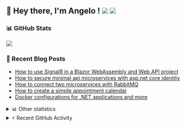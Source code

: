 ## 👋 Hey there, I'm Angelo ! ![](https://img.shields.io/badge/Intel-Core_i5_12th-0071C5?style=for-the-badge&logo=intel&logoColor=white) <a href="https://www.buymeacoffee.com/angelodotnet" target="_blank"><img src="https://img.shields.io/badge/Buy%20Me%20A%20Coffee-FFDD00.svg?style=for-the-badge&logo=Buy-Me-A-Coffee&logoColor=black"></a>

### 📊 GitHub Stats
![](http://github-profile-summary-cards.vercel.app/api/cards/profile-details?username=angelodotnet&theme=darcula)

### 📝 Recent Blog Posts
<!-- BLOG-POST-LIST:START -->
- [How to use SignalR in a Blazor WebAssembly and Web API project](https://dev.to/angelodotnet/how-to-use-signalr-in-a-blazor-webassembly-and-web-api-project-27cp)
- [How to secure minimal api microservices with asp.net core identity](https://dev.to/angelodotnet/how-to-secure-minimal-api-microservices-with-aspnet-core-identity-2o68)
- [How to connect two microservices with RabbitMQ](https://dev.to/angelodotnet/example-of-microservice-communication-with-rabbitmq-3b2f)
- [How to create a simple appointment calendar](https://dev.to/angelodotnet/example-to-create-a-appointment-calendar-477n)
- [Docker configurations for .NET applications and more](https://dev.to/angelodotnet/docker-configurations-for-net-applications-and-more-1pg8)
<!-- BLOG-POST-LIST:END -->

<details>
  <summary>📊 Other statistics</summary>
  
![](http://github-profile-summary-cards.vercel.app/api/cards/repos-per-language?username=angelodotnet&theme=dracula)
![](http://github-profile-summary-cards.vercel.app/api/cards/most-commit-language?username=angelodotnet&theme=dracula)
![](http://github-profile-summary-cards.vercel.app/api/cards/stats?username=angelodotnet&theme=dracula)
![](http://github-profile-summary-cards.vercel.app/api/cards/productive-time?username=angelodotnet&theme=dracula&utcOffset=8)

</details>

<details>
  <summary> ⚡ Recent GitHub Activity</summary>

  <!--START_SECTION:activity-->
1. 🎉 Merged PR [#127](https://github.com/AngeloDotNet/GSWCloudApp/pull/127) in [AngeloDotNet/GSWCloudApp](https://github.com/AngeloDotNet/GSWCloudApp)
2. 💪 Opened PR [#127](https://github.com/AngeloDotNet/GSWCloudApp/pull/127) in [AngeloDotNet/GSWCloudApp](https://github.com/AngeloDotNet/GSWCloudApp)
3. 🎉 Merged PR [#125](https://github.com/AngeloDotNet/GSWCloudApp/pull/125) in [AngeloDotNet/GSWCloudApp](https://github.com/AngeloDotNet/GSWCloudApp)
4. 💪 Opened PR [#125](https://github.com/AngeloDotNet/GSWCloudApp/pull/125) in [AngeloDotNet/GSWCloudApp](https://github.com/AngeloDotNet/GSWCloudApp)
5. 🎉 Merged PR [#124](https://github.com/AngeloDotNet/GSWCloudApp/pull/124) in [AngeloDotNet/GSWCloudApp](https://github.com/AngeloDotNet/GSWCloudApp)
<!--END_SECTION:activity-->

</details>
